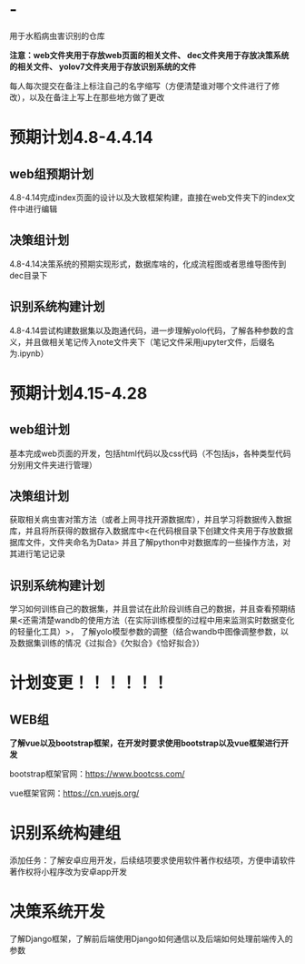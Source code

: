 # -
用于水稻病虫害识别的仓库


**注意：web文件夹用于存放web页面的相关文件、
dec文件夹用于存放决策系统的相关文件、
yolov7文件夹用于存放识别系统的文件**

每人每次提交在备注上标注自己的名字缩写（方便清楚谁对哪个文件进行了修改），以及在备注上写上在那些地方做了更改

# 预期计划4.8-4.4.14
## web组预期计划
4.8-4.14完成index页面的设计以及大致框架构建，直接在web文件夹下的index文件中进行编辑
## 决策组计划
4.8-4.14决策系统的预期实现形式，数据库啥的，化成流程图或者思维导图传到dec目录下
## 识别系统构建计划
4.8-4.14尝试构建数据集以及跑通代码，进一步理解yolo代码，了解各种参数的含义，并且做相关笔记传入note文件夹下（笔记文件采用jupyter文件，后缀名为.ipynb）

# 预期计划4.15-4.28
## web组计划
基本完成web页面的开发，包括html代码以及css代码（不包括js，各种类型代码分别用文件夹进行管理）
## 决策组计划
获取相关病虫害对策方法（或者上网寻找开源数据库），并且学习将数据传入数据库，并且将所获得的数据存入数据库中<在代码根目录下创建文件夹用于存放数据据库文件，文件夹命名为Data>
并且了解python中对数据库的一些操作方法，对其进行笔记记录
## 识别系统构建计划
学习如何训练自己的数据集，并且尝试在此阶段训练自己的数据，并且查看预期结果<还需清楚wandb的使用方法（在实际训练模型的过程中用来监测实时数据变化的轻量化工具）>，
了解yolo模型参数的调整（结合wandb中图像调整参数，以及数据集训练的情况《过拟合》《欠拟合》《恰好拟合》）


# 计划变更！！！！！！
## WEB组
**了解vue以及bootstrap框架，在开发时要求使用bootstrap以及vue框架进行开发**

bootstrap框架官网：https://www.bootcss.com/

vue框架官网：https://cn.vuejs.org/

# 识别系统构建组
添加任务：了解安卓应用开发，后续结项要求使用软件著作权结项，方便申请软件著作权将小程序改为安卓app开发

# 决策系统开发
了解Django框架，了解前后端使用Django如何通信以及后端如何处理前端传入的参数
